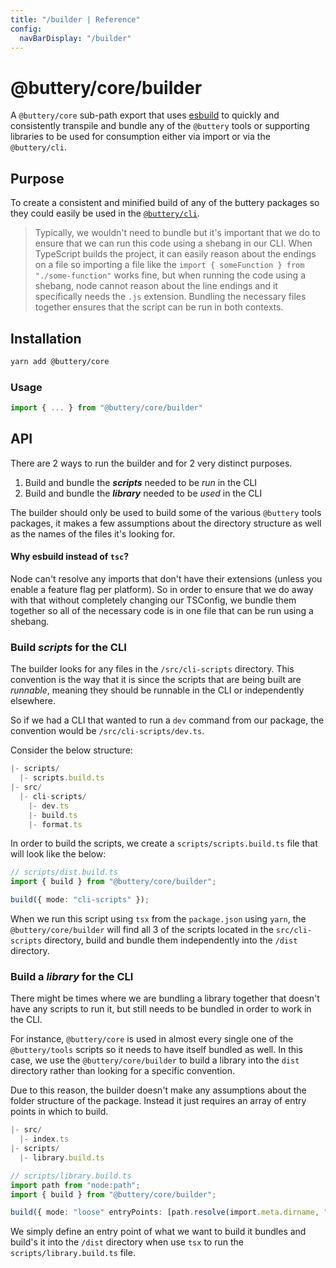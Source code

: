 ```yaml
---
title: "/builder | Reference"
config:
  navBarDisplay: "/builder"
---
```


# @buttery/core/builder

A `@buttery/core` sub-path export that uses [esbuild](https://esbuild.github.io/) to quickly and consistently transpile and bundle any of the `@buttery` tools or supporting libraries to be used for consumption either via import or via the `@buttery/cli`.

## Purpose

To create a consistent and minified build of any of the buttery packages so they could easily be used in the [`@buttery/cli`](./packages.buttery-cli.md).

> Typically, we wouldn't need to bundle but it's important that we do to ensure that we can run this code using a shebang in our CLI. When TypeScript builds the project, it can easily reason about the endings on a file so importing a file like the `import { someFunction } from "./some-function"` works fine, but when running the code using a shebang, node cannot reason about the line endings and it specifically needs the `.js` extension. Bundling the necessary files together ensures that the script can be run in both contexts.

## Installation

```bash
yarn add @buttery/core
```

### Usage

```ts
import { ... } from "@buttery/core/builder"
```

## API

There are 2 ways to run the builder and for 2 very distinct purposes.

1. Build and bundle the **_scripts_** needed to be _run_ in the CLI
2. Build and bundle the **_library_** needed to be _used_ in the CLI

The builder should only be used to build some of the various `@buttery` tools packages, it makes a few assumptions about the directory structure as well as the names of the files it's looking for.

#### Why esbuild instead of `tsc`?

Node can't resolve any imports that don't have their extensions (unless you enable a feature flag per platform). So in order to ensure that we do away with that without completely changing our TSConfig, we bundle them together so all of the necessary code is in one file that can be run using a shebang.

### Build _scripts_ for the CLI

The builder looks for any files in the `/src/cli-scripts` directory. This convention is the way that it is since the scripts that are being built are _runnable_, meaning they should be runnable in the CLI or independently elsewhere.

So if we had a CLI that wanted to run a `dev` command from our package, the convention would be `/src/cli-scripts/dev.ts`.

Consider the below structure:

```ts
|- scripts/
  |- scripts.build.ts
|- src/
  |- cli-scripts/
    |- dev.ts
    |- build.ts
    |- format.ts
```

In order to build the scripts, we create a `scripts/scripts.build.ts` file that will look like the below:

```ts
// scripts/dist.build.ts
import { build } from "@buttery/core/builder";

build({ mode: "cli-scripts" });
```

When we run this script using `tsx` from the `package.json` using `yarn`, the `@buttery/core/builder` will find all 3 of the scripts located in the `src/cli-scripts` directory, build and bundle them independently into the `/dist` directory.

### Build a _library_ for the CLI

There might be times where we are bundling a library together that doesn't have any scripts to run it, but still needs to be bundled in order to work in the CLI.

For instance, `@buttery/core` is used in almost every single one of the `@buttery/tools` scripts so it needs to have itself bundled as well. In this case, we use the `@buttery/core/builder` to build a library into the `dist` directory rather than looking for a specific convention.

Due to this reason, the builder doesn't make any assumptions about the folder structure of the package. Instead it just requires an array of entry points in which to build.

```ts
|- src/
  |- index.ts
|- scripts/
  |- library.build.ts
```

```ts
// scripts/library.build.ts
import path from "node:path";
import { build } from "@buttery/core/builder";

build({ mode: "loose" entryPoints: [path.resolve(import.meta.dirname, "../src/index.ts")]});
```

We simply define an entry point of what we want to build it bundles and build's it into the `/dist` directory when use `tsx` to run the `scripts/library.build.ts` file.
